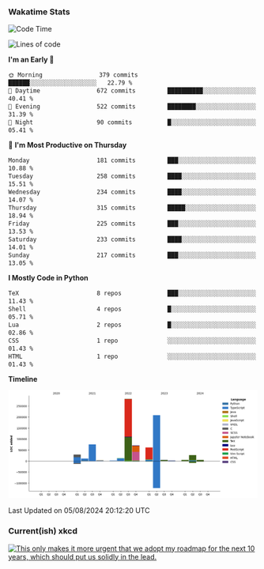 ### Wakatime Stats
<!--START_SECTION:waka-->
![Code Time](http://img.shields.io/badge/Code%20Time-2%2C801%20hrs%2051%20mins-blue)

![Lines of code](https://img.shields.io/badge/From%20Hello%20World%20I%27ve%20Written-802.2%20thousand%20lines%20of%20code-blue)

**I'm an Early 🐤** 

```text
🌞 Morning                379 commits         ██████░░░░░░░░░░░░░░░░░░░   22.79 % 
🌆 Daytime                672 commits         ██████████░░░░░░░░░░░░░░░   40.41 % 
🌃 Evening                522 commits         ████████░░░░░░░░░░░░░░░░░   31.39 % 
🌙 Night                  90 commits          █░░░░░░░░░░░░░░░░░░░░░░░░   05.41 % 
```
📅 **I'm Most Productive on Thursday** 

```text
Monday                   181 commits         ███░░░░░░░░░░░░░░░░░░░░░░   10.88 % 
Tuesday                  258 commits         ████░░░░░░░░░░░░░░░░░░░░░   15.51 % 
Wednesday                234 commits         ████░░░░░░░░░░░░░░░░░░░░░   14.07 % 
Thursday                 315 commits         █████░░░░░░░░░░░░░░░░░░░░   18.94 % 
Friday                   225 commits         ███░░░░░░░░░░░░░░░░░░░░░░   13.53 % 
Saturday                 233 commits         ████░░░░░░░░░░░░░░░░░░░░░   14.01 % 
Sunday                   217 commits         ███░░░░░░░░░░░░░░░░░░░░░░   13.05 % 
```


**I Mostly Code in Python** 

```text
TeX                      8 repos             ███░░░░░░░░░░░░░░░░░░░░░░   11.43 % 
Shell                    4 repos             █░░░░░░░░░░░░░░░░░░░░░░░░   05.71 % 
Lua                      2 repos             █░░░░░░░░░░░░░░░░░░░░░░░░   02.86 % 
CSS                      1 repo              ░░░░░░░░░░░░░░░░░░░░░░░░░   01.43 % 
HTML                     1 repo              ░░░░░░░░░░░░░░░░░░░░░░░░░   01.43 % 
```



**Timeline**

![Lines of Code chart](https://raw.githubusercontent.com/joshuajeschek/joshuajeschek/main/assets/bar_graph.png)


 Last Updated on 05/08/2024 20:12:20 UTC
<!--END_SECTION:waka-->

### Current(ish) xkcd
<a id="xkcd-a" title="This only makes it more urgent that we adopt my roadmap for the next 10 years, which should put us solidly in the lead." href="https://www.xkcd.com" target="_blank">
        <img align="center" id="xkcd-img" src="https://imgs.xkcd.com/comics/university_age.png" alt="This only makes it more urgent that we adopt my roadmap for the next 10 years, which should put us solidly in the lead." height=300 />
</a>
